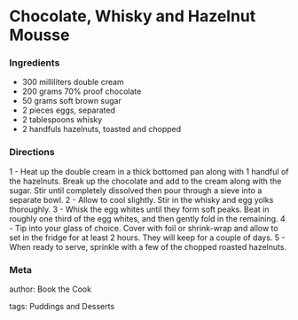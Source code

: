 # Chocolate, Whisky and Hazelnut Mousse

### Ingredients
 * 300 milliliters double cream
 * 200 grams 70% proof chocolate
 * 50 grams soft brown sugar
 * 2 pieces eggs, separated
 * 2 tablespoons whisky
 * 2 handfuls hazelnuts, toasted and chopped

### Directions

1 - Heat up the double cream in a thick bottomed pan along with 1 handful of the hazelnuts. Break up the chocolate and add to the cream along with the sugar. Stir until completely dissolved then pour through a sieve into a separate bowl.
2 - Allow to cool slightly. Stir in the whisky and egg yolks thoroughly.
3 - Whisk the egg whites until they form soft peaks. Beat in roughly one third of the egg whites, and then gently fold in the remaining.
4 - Tip into your glass of choice. Cover with foil or shrink-wrap and allow to set in the fridge for at least 2 hours. They will keep for a couple of days.
5 - When ready to serve, sprinkle with a few of the chopped roasted hazelnuts.

### Meta
author: Book the Cook

tags: Puddings and Desserts

